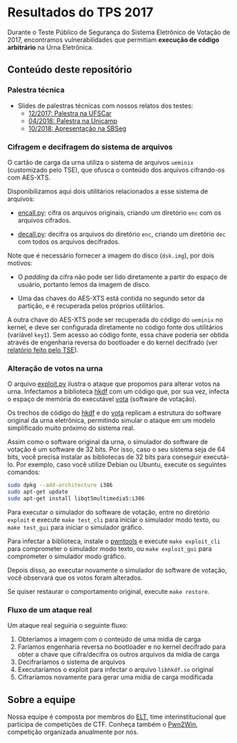 # Resultados do TPS 2017

Durante o Teste Público de Segurança do Sistema Eletrônico de Votação de 2017, encontramos
vulnerabilidades que permitiam **execução de código arbitrário** na Urna Eletrônica.

## Conteúdo deste repositório

### Palestra técnica

 * Slides de palestras técnicas com nossos relatos dos testes:
   * [12/2017: Palestra na UFSCar](https://epicleet.github.io/tps2017/slides/2017-12-ufscar.pdf)
   * [04/2018: Palestra na Unicamp](https://epicleet.github.io/tps2017/slides/2018-04-unicamp.pdf)
   * [10/2018: Apresentação na SBSeg](https://epicleet.github.io/tps2017/slides/2018-10-sbseg.pdf)

### Cifragem e decifragem do sistema de arquivos

O cartão de carga da urna utiliza o sistema de arquivos `ueminix` (customizado pelo TSE),
que ofusca o conteúdo dos arquivos cifrando-os com AES-XTS.

Disponibilizamos aqui dois utilitários relacionados a esse sistema de arquivos:

 * [encall.py](fs_crypto/encall.py): cifra os arquivos originais, criando um diretório `enc`
   com os arquivos cifrados.

 * [decall.py](fs_crypto/decall.py): decifra os arquivos do diretório `enc`, criando um
   diretório `dec` com todos os arquivos decifrados.

Note que é necessário fornecer a imagem do disco (`dsk.img`), por dois motivos:

 * O *padding* da cifra não pode ser lido diretamente a partir do espaço de usuário,
   portanto lemos da imagem de disco.

 * Uma das chaves do AES-XTS está contida no segundo setor da partição, e é recuperada
   pelos próprios utilitários.

A outra chave do AES-XTS pode ser recuperada do código do `ueminix` no kernel, e deve ser
configurada diretamente no código fonte dos utilitários (variável `key1`). Sem acesso ao
código fonte, essa chave poderia ser obtida através de engenharia reversa do bootloader e
do kernel decifrado (ver
[relatório feito pelo TSE](https://epicleet.github.io/tps2017/relatorios/tse/relatorioTPS2017.pdf#page=8)).

### Alteração de votos na urna

O arquivo [exploit.py](exploit/exploit.py) ilustra o ataque que propomos para
alterar votos na urna. Infectamos a biblioteca [hkdf](exploit/hkdf.cpp) com um
código que, por sua vez, infecta o espaço de memória do executável
[vota](exploit/gui/infoeleitor.cpp) (software de votação).

Os trechos de código do [hkdf](exploit/hkdf.cpp) e do [vota](exploit/gui/infoeleitor.cpp) replicam
a estrutura do software original da urna eletrônica, permitindo simular o ataque em um
modelo simplificado muito próximo do sistema real.

Assim como o software original da urna, o simulador do software de votação é um software de 32 bits.
Por isso, caso o seu sistema seja de 64 bits, você precisa instalar as bibliotecas de 32 bits para
conseguir executá-lo. Por exemplo, caso você utilize Debian ou Ubuntu, execute os seguintes comandos:

```bash
sudo dpkg --add-architecture i386
sudo apt-get update
sudo apt-get install libqt5multimedia5:i386
```

Para executar o simulador do software de votação, entre no diretório `exploit` e execute
`make test_cli` para iniciar o simulador modo texto, ou `make test_gui` para iniciar
o simulador gráfico.

Para infectar a biblioteca, instale o [pwntools](https://github.com/Gallopsled/pwntools#installation)
e execute `make exploit_cli` para comprometer o simulador modo texto, ou
`make exploit_gui` para comprometer o simulador modo gráfico.

Depois disso, ao executar novamente o simulador do software de votação, você observará que
os votos foram alterados.

Se quiser restaurar o comportamento original, execute `make restore`.

### Fluxo de um ataque real

Um ataque real seguiria o seguinte fluxo:

1. Obteríamos a imagem com o conteúdo de uma mídia de carga
2. Faríamos engenharia reversa no bootloader e no kernel decifrado para obter a
chave que cifra/decifra os outros arquivos da mídia de carga
3. Decifraríamos o sistema de arquivos
4. Executaríamos o exploit para infectar o arquivo `libhkdf.so` original
5. Cifraríamos novamente para gerar uma mídia de carga modificada

## Sobre a equipe

Nossa equipe é composta por membros do [ELT](https://ctftime.org/team/9061), time
interinstitucional que participa de competições de CTF. Conheça também o
[Pwn2Win](https://pwn2win.party), competição organizada anualmente por nós.
